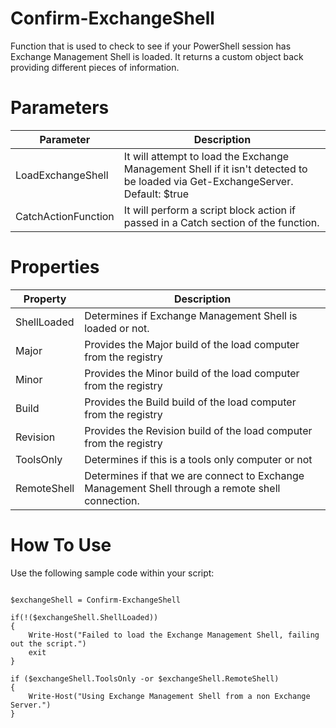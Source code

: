 # Confirm-ExchangeShell
Function that is used to check to see if your PowerShell session has Exchange Management Shell is loaded. It returns a custom object back providing different pieces of information. 

# Parameters 

Parameter | Description
----------|------------
LoadExchangeShell | It will attempt to load the Exchange Management Shell if it isn't detected to be loaded via Get-ExchangeServer. Default: $true
CatchActionFunction | It will perform a script block action if passed in a Catch section of the function.

# Properties 

Property | Description
---------|------------
ShellLoaded | Determines if Exchange Management Shell is loaded or not.
Major | Provides the Major build of the load computer from the registry
Minor | Provides the Minor build of the load computer from the registry
Build | Provides the Build build of the load computer from the registry
Revision | Provides the Revision build of the load computer from the registry
ToolsOnly | Determines if this is a tools only computer or not
RemoteShell | Determines if that we are connect to Exchange Management Shell through a remote shell connection.

# How To Use

Use the following sample code within your script: 

```

$exchangeShell = Confirm-ExchangeShell

if(!($exchangeShell.ShellLoaded))
{
    Write-Host("Failed to load the Exchange Management Shell, failing out the script.")
    exit
}

if ($exchangeShell.ToolsOnly -or $exchangeShell.RemoteShell)
{
    Write-Host("Using Exchange Management Shell from a non Exchange Server.")
}

```